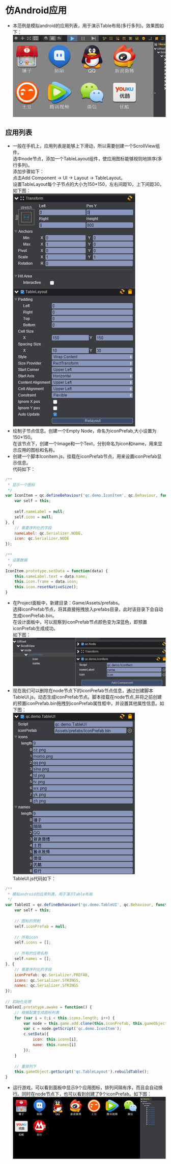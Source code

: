 # 仿Android应用

* 本范例是模拟android的应用列表，用于演示Table布局(多行多列)。效果图如下：<br>
![](images\UI.gif)

## 应用列表

* 一般在手机上，应用列表是能够上下滑动，所以需要创建一个ScrollView组件。<br>
选中node节点，添加一个TableLayout组件，使应用图标能够规则地排序(多行多列)。<br>
添加步骤如下：<br>
点击Add Component -> UI -> Layout -> TableLayout。<br>
设置TableLayout每个子节点的大小为150\*150，左右间距10，上下间距30。如下图：<br>
![](images\TableLayout.png)<br>
* 绘制子节点信息。创建一个Empty Node，命名为iconPrefab,大小设置为150\*150。<br>
在该节点下，创建一个Image和一个Text，分别命名为icon和name，用来显示应用的图标和名称。
* 创建一个脚本IconItem.js，挂载在iconPrefab节点，用来设置iconPrefab显示信息。<br>
代码如下：<br>

```javascript
/**
 * 显示一个图标
 */
var IconItem = qc.defineBehaviour('qc.demo.IconItem', qc.Behaviour, function() {
    var self = this;

    self.nameLabel = null;
    self.icon = null;
}, {
    // 需要序列化的字段
    nameLabel: qc.Serializer.NODE,
    icon: qc.Serializer.NODE
});

/**
 * 设置数据
 */
IconItem.prototype.setData = function(data) {
    this.nameLabel.text = data.name;
    this.icon.frame = data.icon;
    this.icon.resetNativeSize();
}
```

* 在Project面板中，新建目录：Game/Assets/prefabs。<br>选择iconPrefab节点，将其直接拖拽放入prefabs目录，此时该目录下会自动生成iconPrefab.bin。<br>在设计面板中，可以观察到iconPrefab节点颜色变为深蓝色，即预置iconPrefab生成成功。<br>如下图：<br>
![](images\prefab.png)<br>
* 现在我们可以删除在node节点下的iconPrefab节点信息，通过创建脚本TableUI.js，动态生成iconPrefab节点。脚本挂载在node节点,并将之前创建的预置iconPrefab.bin拖拽到iconPrefab属性框中，并设置其他属性信息。如下图：<br>
![](images\TableUI.png)<br>
TableUI.js代码如下：<br>

```javascript
/**
 * 模拟android的应用列表，用于演示Table布局
 */
var TableUI = qc.defineBehaviour('qc.demo.TableUI', qc.Behaviour, function() {
    var self = this;

    // 图标的预制
    self.iconPrefab = null;

    // 所有icon
    self.icons = [];

    // 所有的应用名称
    self.names = [];
}, {
    // 需要序列化的字段
    iconPrefab: qc.Serializer.PREFAB,
    icons: qc.Serializer.STRINGS,
    names: qc.Serializer.STRINGS
});

// 初始化处理
TableUI.prototype.awake = function() {
    // 根据配置生成图标列表
    for (var i = 0;i < this.icons.length; i++) {
        var node = this.game.add.clone(this.iconPrefab, this.gameObject);
        var c = node.getScript('qc.demo.IconItem');
        c.setData({
            icon: this.icons[i],
            name: this.names[i]
        });
    }

    // 重排列下
    this.gameObject.getScript('qc.TableLayout').rebuildTable();
}
```

* 运行游戏，可以看到面板中显示9个应用图标，排列间隔有序，而且会自动换行。同时在node节点下，也可以看到创建了9个iconPrefab。如下图：<br>
![](images\node1.png)<br>
